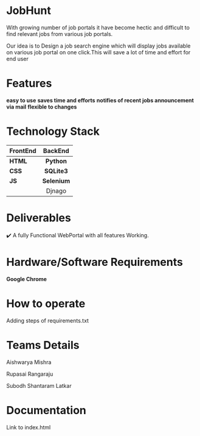 # JobHunt

With growing number of job portals it have become hectic and difficult to find relevant jobs from various job portals.

Our idea is to Design a job search engine which will display jobs available on various job portal on one click.This will save a lot of time and effort for end user

# Features 
**easy to use**
**saves time and efforts**
**notifies of  recent jobs announcement via mail**
**flexible to changes**

# Technology Stack
| FrontEnd | BackEnd | 
|-----------|:-----------:| 
|**HTML**            |**Python**           |
|**CSS**            |**SQLite3**          |
 |**JS**|**Selenium**|
 ||Djnago|

# Deliverables

:heavy_check_mark:   A fully Functional WebPortal with all features Working.

# Hardware/Software Requirements

**Google Chrome**

#  How to operate
Adding steps of requirements.txt

# Teams Details

Aishwarya Mishra

Rupasai Rangaraju

Subodh Shantaram Latkar

# Documentation
Link to index.html
